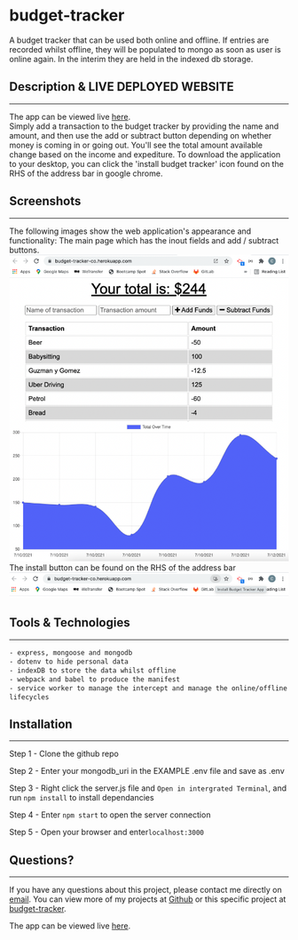 # budget-tracker
A budget tracker that can be used both online and offline.  If entries are recorded whilst offline, they will be populated to mongo as soon as user is online again.  In the interim they are held in the indexed db storage.  


## Description & LIVE DEPLOYED WEBSITE
---
The app can be viewed live [here](https://budget-tracker-co.herokuapp.com/).  
Simply add a transaction to the budget tracker by providing the name and amount, and then use the add or subtract button depending on whether money is coming in or going out.  You'll see the total amount available change based on the income and expediture.  To download the application to your desktop, you can click the 'install budget tracker' icon found on the RHS of the address bar in google chrome.     

## Screenshots
---
The following images show the web application's appearance and functionality: 
The main page which has the inout fields and add / subtract buttons. 
![Screenshot showing main screen](./screenshots/screenshot-landing.png)
The install button can be found on the RHS of the address bar
![Screenshot showing the install button](./screenshots/screenshot-install.png)

## Tools & Technologies
---
    - express, mongoose and mongodb
    - dotenv to hide personal data
    - indexDB to store the data whilst offline
    - webpack and babel to produce the manifest
    - service worker to manage the intercept and manage the online/offline lifecycles

## Installation
---
Step 1 - Clone the github repo

Step 2 - Enter your mongodb_uri in the EXAMPLE .env file and save as .env

Step 3 - Right click the server.js file and `Open in intergrated Terminal`, and run `npm install` to install dependancies

Step 4 - Enter `npm start` to open the server connection

Step 5 - Open your browser and enter`localhost:3000`

## Questions?
---
If you have any questions about this project, please contact me directly on [email](mailto:catormerod@gmail.com). You can view more of my projects at [Github](https://github.com/catormerod) or this specific project at [budget-tracker](https://github.com/CatOrmerod/budget-tracker). 

The app can be viewed live [here](https://budget-tracker-co.herokuapp.com/). 
